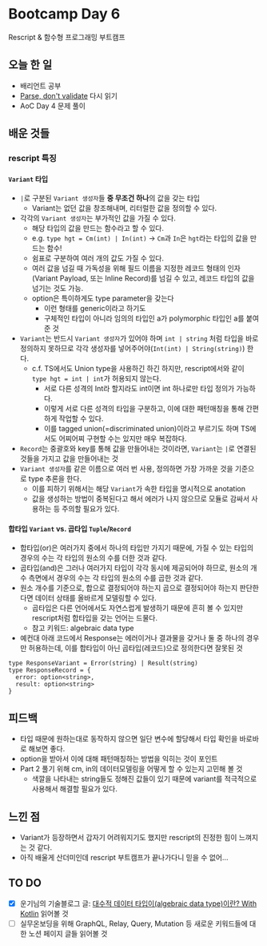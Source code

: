 # Bootcamp Day 6

Rescript & 함수형 프로그래밍 부트캠프

## 오늘 한 일
- 배리언트 공부
- [Parse, don't validate](https://lexi-lambda.github.io/blog/2019/11/05/parse-don-t-validate/) 다시 읽기
- AoC Day 4 문제 풀이

## 배운 것들

### rescript 특징

#### `Variant` 타입
- `|`로 구분된 `Variant 생성자`들 **중 무조건 하나**의 값을 갖는 타입
  - Variant는 없던 값을 창조해내며, 리터럴한 값을 정의할 수 있다. 
- 각각의 `Variant 생성자`는 부가적인 값을 가질 수 있다.
  - 해당 타입의 값을 만드는 함수라고 할 수 있다. 
  - e.g. `type hgt = Cm(int) | In(int)` -> `Cm`과 `In`은 `hgt`라는 타입의 값을 만드는 함수!
  - 쉼표로 구분하여 여러 개의 값도 가질 수 있다.
  - 여러 값을 넘길 때 가독성을 위해 필드 이름을 지정한 레코드 형태의 인자(Variant Payload, 또는 Inline Record)를 넘길 수 있고, 레코드 타입의 값을 넘기는 것도 가능.
  - option은 특이하게도 type parameter을 갖는다 
    - 이런 형태를 generic이라고 하기도
    - 구체적인 타입이 아니라 임의의 타입인 a가 polymorphic 타입인 a를 붙여준 것
- `Variant`는 반드시 `Variant 생성자`가 있어야 하며 `int | string` 처럼 타입을 바로 정의하지 못하므로 각각 생성자를 넣어주어야(`Int(int) | String(string)`) 한다.
  - c.f. TS에서도 Union type을 사용하긴 하긴 하지만, rescript에서와 같이 `type hgt = int | int`가 허용되지 않는다. 
    - 서로 다른 성격의 Int라 할지라도 int이면 int 하나로만 타입 정의가 가능하다.
    - 이렇게 서로 다른 성격의 타입을 구분하고, 이에 대한 패턴매칭을 통해 간편하게 작업할 수 있다. 
    - 이를 tagged union(=discriminated union)이라고 부르기도 하며 TS에서도 어찌어찌 구현할 수는 있지만 매우 복잡하다.
- `Record`는 중괄호와 key를 통해 값을 만들어내는 것이라면, `Variant`는 `|`로 연결된 것들을 가지고 값을 만들어내는 것
- `Variant 생성자`를 같은 이름으로 여러 번 사용, 정의하면 가장 가까운 것을 기준으로 type 추론을 한다. 
  - 이를 피하기 위해서는 해당 `Variant`가 속한 타입을 명시적으로 anotation
  - 값을 생성하는 방법이 중복된다고 해서 에러가 나지 않으므로 모듈로 감싸서 사용하는 등 주의할 필요가 있다.

#### 합타입 `Variant` vs. 곱타입 `Tuple`/`Record`
- 합타입(or)은 여러가지 중에서 하나의 타입만 가지기 때문에, 가질 수 있는 타입의 경우의 수는 각 타입의 원소의 수를 더한 것과 같다.
- 곱타입(and)은 그러나 여러가지 타입이 각각 동시에 제공되어야 하므로, 원소의 개수 측면에서 경우의 수는 각 타입의 원소의 수를 곱한 것과 같다. 
- 원소 개수를 기준으로, 합으로 결정되어야 하는지 곱으로 결정되어야 하는지 판단한다면 데이터 상태를 올바르게 모델링할 수 있다.
  - 곱타입은 다른 언어에서도 자연스럽게 발생하기 때문에 흔히 볼 수 있지만 rescript처럼 합타입을 갖는 언어는 드물다.
  - 참고 키워드: algebraic data type
- 예컨대 아래 코드에서 Response는 에러이거나 결과물을 갖거나 둘 중 하나의 경우만 허용하는데, 이를 합타입이 아닌 곱타입(레코드)으로 정의한다면 잘못된 것
```res
type ResponseVariant = Error(string) | Result(string)
type ResponseRecord = {
  error: option<string>,
  result: option<string>
}
```

## 피드백
- 타입 때문에 원하는대로 동작하지 않으면 일단 변수에 할당해서 타입 확인을 바로바로 해보면 좋다.
- option을 받아서 이에 대해 패턴매칭하는 방법을 익히는 것이 포인트
- Part 2 풀기 위해 cm, in의 데이터모델링을 어떻게 할 수 있는지 고민해 볼 것
  - 색깔을 나타내는 string들도 정해진 값들이 있기 때문에 variant를 적극적으로 사용해서 해결할 필요가 있다.

## 느낀 점
- Variant가 등장하면서 갑자기 어려워지기도 했지만 rescript의 진정한 힘이 느껴지는 것 같다.
- 아직 배울게 산더미인데 rescript 부트캠프가 끝나가다니 믿을 수 없어...

## TO DO
- [x] 운기님의 기술블로그 글: [대수적 데이터 타입이(algebraic data type)이란? With Kotlin](https://green-labs.github.io/algebraic-data-type) 읽어볼 것
- [ ] 실무온보딩을 위해 GraphQL, Relay, Query, Mutation 등 새로운 키워드들에 대한 노션 페이지 글들 읽어볼 것